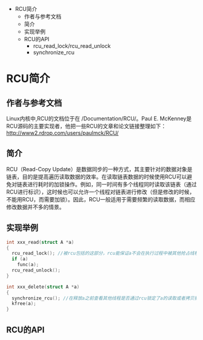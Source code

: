 + RCU简介
   + 作者与参考文档
   + 简介
   + 实现举例
   + RCU的API
      + rcu_read_lock/rcu_read_unlock
      + synchronize_rcu

# RCU简介

## 作者与参考文档
Linux内核中,RCU的文档位于在 /Documentation/RCU/。Paul E. McKenney是RCU源码的主要实现者，他把一些RCU的文章和论文链接整理如下：http://www2.rdrop.com/users/paulmck/RCU/

## 简介
RCU（Read-Copy Update）是数据同步的一种方式，其主要针对的数据对象是链表，目的是提高遍历读取数据的效率。在读取链表数据的时候使用RCU可以避免对链表进行耗时的加锁操作。例如，同一时间有多个线程同时读取该链表（通过RCU进行标识），这时候也可以允许一个线程对链表进行修改（但是修改的时候，不能用RCU，而需要加锁）。因此，RCU一般适用于需要频繁的读取数据，而相应修改数据并不多的情景。

## 实现举例
``` C
int xxx_read(struct A *a)
{
  rcu_read_lock(); //被rcu包括的这部分，rcu能保证a不会在执行过程中被其他抢占线程删除为空。同样是加锁的效果，但是rcu的开销比加锁低，效率高
  if (a)
    func(a);
  rcu_read_unlock();
}

int xxx_delete(struct A *a)
{
  synchronize_rcu(); //在释放a之前查看其他线程是否通过rcu锁定了a的读取或者拷贝操作，直到其他线程结束rcu_read_lock，不能释放a
  kfree(a);
}
```

## RCU的API

### 
